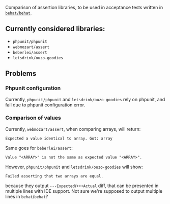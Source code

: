 Comparison of assertion libraries, to be used in acceptance tests written in [
`behat/behat`](https://github.com/Behat/Behat).

## Currently considered libraries:

- `phpunit/phpunit`
- `webmozart/assert`
- `beberlei/assert`
- `letsdrink/ouzo-goodies`


## Problems

### Phpunit configuration

Currently, `phpunit/phpunit` and `letsdrink/ouzo-goodies` rely on phpunit,
and fail due to phpunit configuration error.

### Comparison of values

Currently, `webmozart/assert`, when comparing arrays, will return:
```
Expected a value identical to array. Got: array
```
Same goes for `beberlei/assert`:
```
Value "<ARRAY>" is not the same as expected value "<ARRAY>".
```

However, `phpunit/phpunit` and `letsdrink/ouzo-goodies` will show:
```
Failed asserting that two arrays are equal.
```

because they output `---Expected`/`+++Actual` diff, that can be presented in multiple
lines with IDE support. Not sure we're supposed to output multiple lines in `behat`/`behat`?
